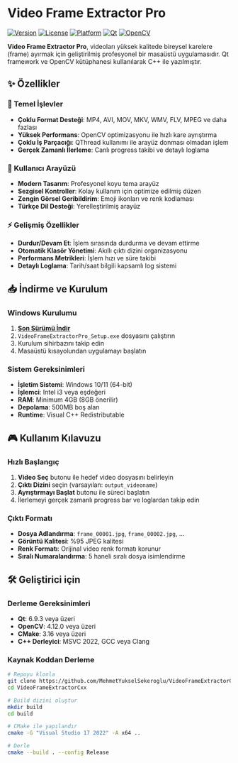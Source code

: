 # Video Frame Extractor Pro

[![Version](https://img.shields.io/badge/Version-1.0--stable-brightgreen)](https://github.com/MehmetYukselSekeroglu/VideoFrameExtractorCxx/releases)
[![License](https://img.shields.io/badge/License-MIT-blue)](https://github.com/MehmetYukselSekeroglu/VideoFrameExtractorCxx?tab=MIT-1-ov-file)
[![Platform](https://img.shields.io/badge/Platform-Windows-lightgrey)](https://github.com/MehmetYukselSekeroglu/VideoFrameExtractorCxx)
[![Qt](https://img.shields.io/badge/Qt-6.9.3-green)](https://www.qt.io/)
[![OpenCV](https://img.shields.io/badge/OpenCV-4.12.0-orange)](https://opencv.org/)

**Video Frame Extractor Pro**, videoları yüksek kalitede bireysel karelere (frame) ayırmak için geliştirilmiş profesyonel bir masaüstü uygulamasıdır. Qt framework ve OpenCV kütüphanesi kullanılarak C++ ile yazılmıştır.

## ✨ Özellikler

### 🚀 Temel İşlevler
- **Çoklu Format Desteği**: MP4, AVI, MOV, MKV, WMV, FLV, MPEG ve daha fazlası
- **Yüksek Performans**: OpenCV optimizasyonu ile hızlı kare ayrıştırma
- **Çoklu İş Parçacığı**: QThread kullanımı ile arayüz donması olmadan işlem
- **Gerçek Zamanlı İlerleme**: Canlı progress takibi ve detaylı loglama

### 🎨 Kullanıcı Arayüzü
- **Modern Tasarım**: Profesyonel koyu tema arayüz
- **Sezgisel Kontroller**: Kolay kullanım için optimize edilmiş düzen
- **Zengin Görsel Geribildirim**: Emoji ikonları ve renk kodlaması
- **Türkçe Dil Desteği**: Yerelleştirilmiş arayüz

### ⚡ Gelişmiş Özellikler
- **Durdur/Devam Et**: İşlem sırasında durdurma ve devam ettirme
- **Otomatik Klasör Yönetimi**: Akıllı çıktı dizini organizasyonu
- **Performans Metrikleri**: İşlem hızı ve süre takibi
- **Detaylı Loglama**: Tarih/saat bilgili kapsamlı log sistemi

## 📥 İndirme ve Kurulum

### Windows Kurulumu
1. **[Son Sürümü İndir](https://github.com/MehmetYukselSekeroglu/VideoFrameExtractorCxx/releases/latest)**
2. `VideoFrameExtractorPro_Setup.exe` dosyasını çalıştırın
3. Kurulum sihirbazını takip edin
4. Masaüstü kısayolundan uygulamayı başlatın

### Sistem Gereksinimleri
- **İşletim Sistemi**: Windows 10/11 (64-bit)
- **İşlemci**: Intel i3 veya eşdeğeri
- **RAM**: Minimum 4GB (8GB önerilir)
- **Depolama**: 500MB boş alan
- **Runtime**: Visual C++ Redistributable

## 🎮 Kullanım Kılavuzu

### Hızlı Başlangıç
1. **Video Seç** butonu ile hedef video dosyasını belirleyin
2. **Çıktı Dizini** seçin (varsayılan: `output_videoname`)
3. **Ayrıştırmayı Başlat** butonu ile süreci başlatın
4. İlerlemeyi gerçek zamanlı progress bar ve loglardan takip edin

### Çıktı Formatı
- **Dosya Adlandırma**: `frame_00001.jpg`, `frame_00002.jpg`, ...
- **Görüntü Kalitesi**: %95 JPEG kalitesi
- **Renk Formatı**: Orijinal video renk formatı korunur
- **Sıralı Numaralandırma**: 5 haneli sıralı dosya isimlendirme

## 🛠️ Geliştirici için

### Derleme Gereksinimleri
- **Qt**: 6.9.3 veya üzeri
- **OpenCV**: 4.12.0 veya üzeri
- **CMake**: 3.16 veya üzeri
- **C++ Derleyici**: MSVC 2022, GCC veya Clang

### Kaynak Koddan Derleme
```bash
# Repoyu klonla
git clone https://github.com/MehmetYukselSekeroglu/VideoFrameExtractorCxx.git
cd VideoFrameExtractorCxx

# Build dizini oluştur
mkdir build
cd build

# CMake ile yapılandır
cmake -G "Visual Studio 17 2022" -A x64 ..

# Derle
cmake --build . --config Release